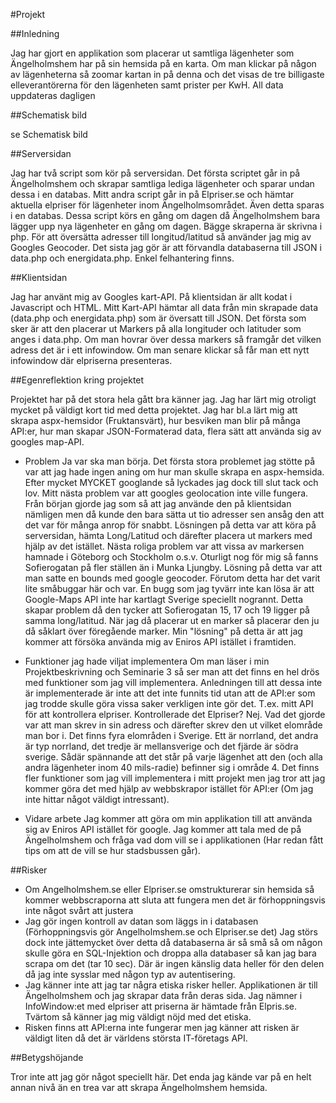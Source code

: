 #Projekt

##Inledning

Jag har gjort en applikation som placerar ut samtliga lägenheter som Ängelholmshem har på sin hemsida på en karta. Om man klickar på någon av lägenheterna så zoomar kartan in på denna och det visas de tre billigaste elleverantörerna för den lägenheten samt prister per KwH. All data uppdateras dagligen

##Schematisk bild

se Schematisk bild

##Serversidan

Jag har två script som kör på serversidan. Det första scriptet går in på Ängelholmshem och skrapar samtliga lediga lägenheter och sparar undan dessa i en databas. Mitt andra script går in på Elpriser.se och hämtar aktuella elpriser för lägenheter inom Ängelholmsområdet. Även detta sparas i en databas. Dessa script körs en gång om dagen då Ängelholmshem bara lägger upp nya lägenheter en gång om dagen. Bägge skraperna är skrivna i php. För att översätta adresser till longitud/latitud så använder jag mig av Googles Geocoder. Det sista jag gör är att förvandla databaserna till JSON i data.php och energidata.php. Enkel felhantering finns.

##Klientsidan

Jag har använt mig av Googles kart-API. På klientsidan är allt kodat i Javascript och HTML. Mitt Kart-API hämtar all data från min skrapade data (data.php och energidata.php) som är översatt till JSON. Det första som sker är att den placerar ut Markers på alla longituder och latituder som anges i data.php. Om man hovrar över dessa markers så framgår det vilken adress det är i ett infowindow. Om man senare klickar så får man ett nytt infowindow där elpriserna presenteras.

##Egenreflektion kring projektet

Projektet har på det stora hela gått bra känner jag. Jag har lärt mig otroligt mycket på väldigt kort tid med detta projektet. Jag har bl.a lärt mig att skrapa aspx-hemsidor (Fruktansvärt), hur besviken man blir på många API:er, hur man skapar JSON-Formaterad data, flera sätt att använda sig av googles map-API.
 - Problem
Ja var ska man börja. Det första stora problemet jag stötte på var att jag hade ingen aning om hur man skulle skrapa en aspx-hemsida. Efter mycket MYCKET googlande så lyckades jag dock till slut tack och lov. Mitt nästa problem var att googles geolocation inte ville fungera. Från början gjorde jag som så att jag använde den på klientsidan nämligen men då kunde den bara sätta ut tio adresser sen ansåg den att det var för många anrop för snabbt. Lösningen på detta var att köra på serversidan, hämta Long/Latitud och därefter placera ut markers med hjälp av det istället. Nästa roliga problem var att vissa av markersen hamnade i Göteborg och Stockholm o.s.v. Oturligt nog för mig så fanns Sofierogatan på fler ställen än i Munka Ljungby. Lösning på detta var att man satte en bounds med google geocoder. Förutom detta har det varit lite småbuggar här och var. En bugg som jag tyvärr inte kan lösa är att Google-Maps API inte har kartlagt Sverige speciellt nogrannt. Detta skapar problem då den tycker att Sofierogatan 15, 17 och 19 ligger på samma long/latitud. När jag då placerar ut en marker så placerar den ju då såklart över föregående marker. Min "lösning" på detta är att jag kommer att försöka använda mig av Eniros API istället i framtiden.

 - Funktioner jag hade viljat implementera
Om man läser i min Projektbeskrivning och Seminarie 3 så ser man att det finns en hel drös med funktioner som jag vill implementera. Anledningen till att dessa inte är implementerade är inte att det inte funnits tid utan att de API:er som jag trodde skulle göra vissa saker verkligen inte gör det. T.ex. mitt API för att kontrollera elpriser. Kontrollerade det Elpriser? Nej. Vad det gjorde var att man skrev in sin adress och därefter skrev den ut vilket elområde man bor i. Det finns fyra elområden i Sverige. Ett är norrland, det andra är typ norrland, det tredje är mellansverige och det fjärde är södra sverige. Sådär spännande att det står på varje lägenhet att den (och alla andra lägenheter inom 40 mils-radie) befinner sig i område 4. Det finns fler funktioner som jag vill implementera i mitt projekt men jag tror att jag kommer göra det med hjälp av webbskrapor istället för API:er (Om jag inte hittar något väldigt intressant).

 - Vidare arbete
Jag kommer att göra om min applikation till att använda sig av Eniros API istället för google. Jag kommer att tala med de på Ängelholmshem och fråga vad dom vill se i applikationen (Har redan fått tips om att de vill se hur stadsbussen går). 

##Risker

 - Om Angelholmshem.se eller Elpriser.se omstrukturerar sin hemsida så kommer webbscraporna att sluta att fungera men det är förhoppningsvis inte något svårt att justera
 - Jag gör ingen kontroll av datan som läggs in i databasen (Förhoppningsvis gör Angelholmshem.se och Elpriser.se det) Jag störs dock inte jättemycket över detta då databaserna är så små så om någon skulle göra en SQL-Injektion och droppa alla databaser så kan jag bara scrapa om det (tar 10 sec). Där är ingen känslig data heller för den delen då jag inte sysslar med någon typ av autentisering.
 - Jag känner inte att jag tar några etiska risker heller. Applikationen är till Ängelholmshem och jag skrapar data från deras sida. Jag nämner i InfoWindow:et med elpriser att priserna är hämtade från Elpris.se. Tvärtom så känner jag mig väldigt nöjd med det etiska.
 - Risken finns att API:erna inte fungerar men jag känner att risken är väldigt liten då det är världens största IT-företags API.
 
##Betygshöjande

Tror inte att jag gör något speciellt här. Det enda jag kände var på en helt annan nivå än en trea var att skrapa Ängelholmshem hemsida.

